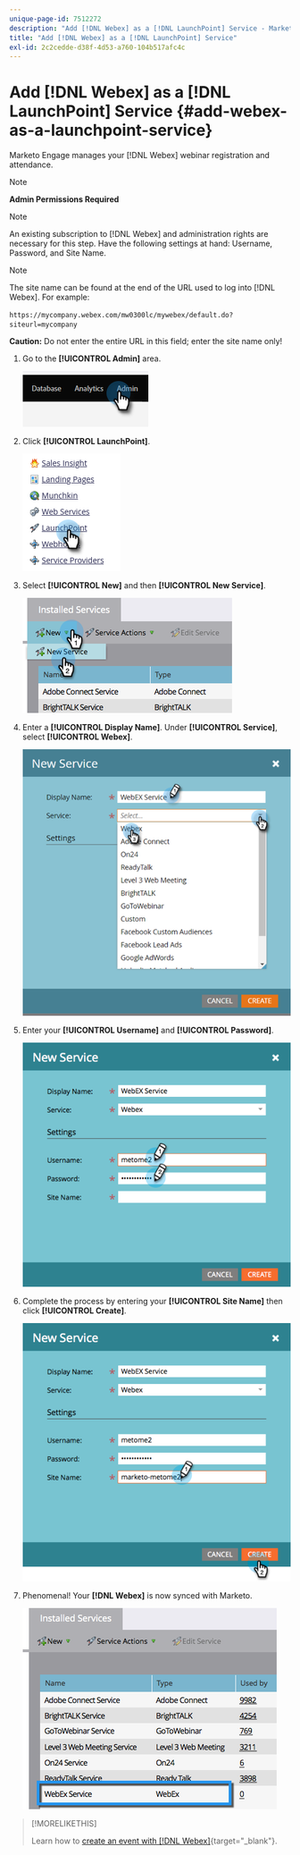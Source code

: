 ```yaml
---
unique-page-id: 7512272
description: "Add [!DNL Webex] as a [!DNL LaunchPoint] Service - Marketo Docs - Product Documentation"
title: "Add [!DNL Webex] as a [!DNL LaunchPoint] Service"
exl-id: 2c2cedde-d38f-4d53-a760-104b517afc4c
---
```

# Add [!DNL Webex] as a [!DNL LaunchPoint] Service {#add-webex-as-a-launchpoint-service}

Marketo Engage manages your [!DNL Webex] webinar registration and attendance.

>[!NOTE]
>
>**Admin Permissions Required**

>[!NOTE]
>
>An existing subscription to [!DNL Webex] and administration rights are necessary for this step. Have the following settings at hand: Username, Password, and Site Name.

>[!NOTE]
>
>The site name can be found at the end of the URL used to log into [!DNL Webex]. For example:
>
>`https://mycompany.webex.com/mw0300lc/mywebex/default.do?siteurl=mycompany`
>
>**Caution:** Do not enter the entire URL in this field; enter the site name only!

1. Go to the **[!UICONTROL Admin]** area. 

   ![](assets/add-webex-as-a-launchpoint-service-1.png)

1. Click **[!UICONTROL LaunchPoint]**.

   ![](assets/add-webex-as-a-launchpoint-service-2.png)

1. Select **[!UICONTROL New]** and then **[!UICONTROL New Service]**.

   ![](assets/add-webex-as-a-launchpoint-service-3.png)

1. Enter a **[!UICONTROL Display Name]**. Under **[!UICONTROL Service]**, select **[!UICONTROL Webex]**.

   ![](assets/add-webex-as-a-launchpoint-service-4.png)

1. Enter your **[!UICONTROL Username]** and **[!UICONTROL Password]**.

   ![](assets/add-webex-as-a-launchpoint-service-5.png)

1. Complete the process by entering your **[!UICONTROL Site Name]** then click **[!UICONTROL Create]**.

   ![](assets/add-webex-as-a-launchpoint-service-6.png)

1. Phenomenal! Your **[!DNL Webex]** is now synced with Marketo.

   ![](assets/add-webex-as-a-launchpoint-service-7.png)

>[!MORELIKETHIS]
>
>Learn how to [create an event with [!DNL Webex]](/help/marketo/product-docs/demand-generation/events/create-an-event/create-an-event-with-webex.md){target="_blank"}.
